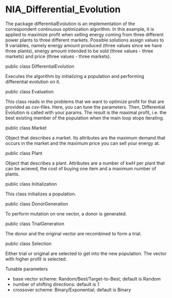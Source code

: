 # NIA_Differential_Evolution


The package differentialEvolution is an implementation of the correspondent continuous optimization algorithm. In this example, it is applied to maximize profit when selling energy coming from three different power plants to three different markets. 
Possible solutions assign values to 9 variables, namely energy amount produced (three values since we have three plants), energy amount intended to be sold (three values - three markets) and price (three values - three markets).




public class DifferentialEvolution


Executes the algorithm by initializing a population and performing differential evolution on it. 




public class Evaluation


This class reads in the problems that we want to optimize profit for that are provided as csv-files. Here, you can tune the parameters. Then, Differential Evolution is called with your params. The result is the maximal profit, i.e. the best existing member of the population when the main loop stops iterating.




public class Market


Object that describes a market. Its attributes are the maximum demand that occurs in the market and the maximum price you can sell your energy at. 




public class Plant


Object that describes a plant. Attributes are a number of kwH per plant that can be acieved, the cost of buying one item and a maximum number of plants. 




public class Initialization


This class initializes a population.




public class DonorGeneration


To perform mutation on one vector, a donor is generated. 




public class TrialGeneration


The donor and the original vector are recombined to form a trial.




public class Selection


Either trial or original are selected to get into the new population. The vector with higher profit is selected.




Tunable parameters


- base vector scheme: Random/Best/Target-to-Best; default is Random
- number of shifting directions: default is 1
- crossover scheme: Binary/Exponential; default is Binary

